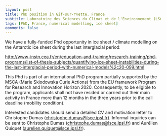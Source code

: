 ```yaml
---
layout: post
title: PhD position in Gif-sur-Yvette, France
subtitle: Laboratoire des Sciences du Climat et de l'Environnement (LSCE)
tags: [PhD, France, numerical modelling, ice sheet]
comments: false
---
```

We have a fully-funded Phd opportunity in ice sheet / climate modelling
on the Antarctic ice sheet during the last interglacial period:

http://www-instn.cea.fr/en/education-and-training/research-training/phd-programs/list-of-thesis-subjects/quantifying-ice-sheet-instabilities-during-the-last-interglacial-period-with-numerical-models%2c20-099.html

This Phd is part of an international PhD program partially supported by
the MSCA (Marie Sklodowska Curie Actions) from the EU framework Program
for Research and Innovation Horizon 2020. Consequently, to be eligible
to the program, applicants shall not have resided or carried out their
main activity in France more than 12 months in the three years prior to
the call deadline (mobility condition).

Interested candidates should send a detailed CV and motivation letter to
Christophe Dumas (christophe.dumas@lsce.ipsl.fr). Informal inquiries can
be sent to Christophe Dumas (christophe.dumas@lsce.ipsl.fr) and Aurélien
Quiquet (aurelien.quiquet@lsce.ipsl.fr).
